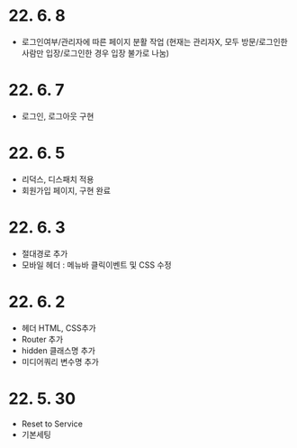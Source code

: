 # 22. 6. 8

- 로그인여부/관리자에 따른 페이지 분활 작업 (현재는 관리자X, 모두 방문/로그인한사람만 입장/로그인한 경우 입장 불가로 나눔)

# 22. 6. 7

- 로그인, 로그아웃 구현

# 22. 6. 5

- 리덕스, 디스패치 적용
- 회원가입 페이지, 구현 완료

# 22. 6. 3

- 절대경로 추가
- 모바일 헤더 : 메뉴바 클릭이벤트 및 CSS 수정

# 22. 6. 2

- 헤더 HTML, CSS추가
- Router 추가
- hidden 클래스명 추가
- 미디어쿼리 변수명 추가

# 22. 5. 30

- Reset to Service
- 기본세팅
